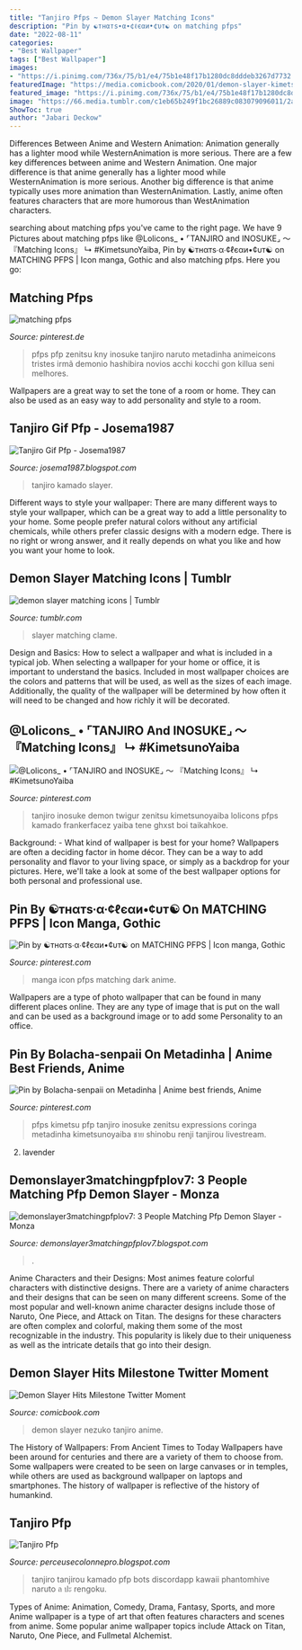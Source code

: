 ```yaml
---
title: "Tanjiro Pfps ~ Demon Slayer Matching Icons"
description: "Pin by ☯︎тнαтѕ∙α∙¢ℓєαи•¢υт☯︎ on matching pfps"
date: "2022-08-11"
categories:
- "Best Wallpaper"
tags: ["Best Wallpaper"]
images:
- "https://i.pinimg.com/736x/75/b1/e4/75b1e48f17b1280dc8dddeb3267d7732.jpg"
featuredImage: "https://media.comicbook.com/2020/01/demon-slayer-kimetsu-no-yaiba-tanjiro-nezuko-anime-1204537-1280x0.jpeg"
featured_image: "https://i.pinimg.com/736x/75/b1/e4/75b1e48f17b1280dc8dddeb3267d7732.jpg"
image: "https://66.media.tumblr.com/c1eb65b249f1bc26889c083079096011/2ac157f11bab7403-47/s640x960/42d69a7e0094ea82b79e5c05797c268a11c393ae.jpg"
ShowToc: true
author: "Jabari Deckow"
---
```



Differences Between Anime and Western Animation: Animation generally has a lighter mood while WesternAnimation is more serious.
There are a few key differences between anime and Western Animation. One major difference is that anime generally has a lighter mood while WesternAnimation is more serious. Another big difference is that anime typically uses more animation than WesternAnimation. Lastly, anime often features characters that are more humorous than WestAnimation characters.

	

		
searching about matching pfps you've came to the right page. We have 9 Pictures about matching pfps like @Lolicons_ • ⌜TANJIRO and INOSUKE⌟ ～ 『Matching Icons』 ↳ #KimetsunoYaiba, Pin by ☯︎тнαтѕ∙α∙¢ℓєαи•¢υт☯︎ on MATCHING PFPS | Icon manga, Gothic and also matching pfps. Here you go:
		
    
## Matching Pfps

<img loading=lazy src="https://i.pinimg.com/474x/1b/8b/ef/1b8bef503a0b0c955877eb09d87e6394.jpg" onerror="this.onerror=null;this.src='https://tse3.mm.bing.net/th?id=OIP.lQouz95vesbY_tOAPnGyFwAAAA&amp;pid=15.1';" alt="matching pfps">

_Source: pinterest.de_

>pfps pfp zenitsu kny inosuke tanjiro naruto metadinha animeicons tristes irmã demonio hashibira novios acchi kocchi gon killua seni melhores. 

	

Wallpapers are a great way to set the tone of a room or home. They can also be used as an easy way to add personality and style to a room.

    
## Tanjiro Gif Pfp - Josema1987

<img loading=lazy src="https://data.whicdn.com/images/335791536/original.gif" onerror="this.onerror=null;this.src='https://tse1.mm.bing.net/th?id=OIP.ESBZmu-4up0inzcGxRD1fwHaEJ&amp;pid=15.1';" alt="Tanjiro Gif Pfp - Josema1987">

_Source: josema1987.blogspot.com_

>tanjiro kamado slayer. 

	

Different ways to style your wallpaper:
There are many different ways to style your wallpaper, which can be a great way to add a little personality to your home. Some people prefer natural colors without any artificial chemicals, while others prefer classic designs with a modern edge. There is no right or wrong answer, and it really depends on what you like and how you want your home to look.

    
## Demon Slayer Matching Icons | Tumblr

<img loading=lazy src="https://64.media.tumblr.com/215c8ea136b0ef0508bf565108d919fa/975ad6b09dc92190-10/s640x960/d81f173fe82e002f313e00a4789c8f406dbb07ea.jpg" onerror="this.onerror=null;this.src='https://tse1.mm.bing.net/th?id=OIP.z8FAaAS-9yfavg1HBqfq6QHaHZ&amp;pid=15.1';" alt="demon slayer matching icons | Tumblr">

_Source: tumblr.com_

>slayer matching clame. 

	

Design and Basics: How to select a wallpaper and what is included in a typical job.
When selecting a wallpaper for your home or office, it is important to understand the basics. Included in most wallpaper choices are the colors and patterns that will be used, as well as the sizes of each image. Additionally, the quality of the wallpaper will be determined by how often it will need to be changed and how richly it will be decorated.

    
## @Lolicons_ • ⌜TANJIRO And INOSUKE⌟ ～ 『Matching Icons』 ↳ #KimetsunoYaiba

<img loading=lazy src="https://i.pinimg.com/736x/75/b1/e4/75b1e48f17b1280dc8dddeb3267d7732.jpg" onerror="this.onerror=null;this.src='https://tse4.mm.bing.net/th?id=OIP.c_vi4lF5oWsY8gWckc4keAHaHa&amp;pid=15.1';" alt="@Lolicons_ • ⌜TANJIRO and INOSUKE⌟ ～ 『Matching Icons』 ↳ #KimetsunoYaiba">

_Source: pinterest.com_

>tanjiro inosuke demon twigur zenitsu kimetsunoyaiba lolicons pfps kamado frankerfacez yaiba tene ghxst boi taikahkoe. 

	

Background: - What kind of wallpaper is best for your home?
Wallpapers are often a deciding factor in home décor. They can be a way to add personality and flavor to your living space, or simply as a backdrop for your pictures. Here, we'll take a look at some of the best wallpaper options for both personal and professional use.

    
## Pin By ☯︎тнαтѕ∙α∙¢ℓєαи•¢υт☯︎ On MATCHING PFPS | Icon Manga, Gothic

<img loading=lazy src="https://i.pinimg.com/736x/eb/57/31/eb57312a0c62631c81a4476721c0b2b2.jpg" onerror="this.onerror=null;this.src='https://tse4.mm.bing.net/th?id=OIP.pi-ybKPo_T0C8tf6p_NGJwAAAA&amp;pid=15.1';" alt="Pin by ☯︎тнαтѕ∙α∙¢ℓєαи•¢υт☯︎ on MATCHING PFPS | Icon manga, Gothic">

_Source: pinterest.com_

>manga icon pfps matching dark anime. 

	



Wallpapers are a type of photo wallpaper that can be found in many different places online. They are any type of image that is put on the wall and can be used as a background image or to add some Personality to an office.

    
## Pin By Bolacha-senpaii On Metadinha | Anime Best Friends, Anime

<img loading=lazy src="https://i.pinimg.com/736x/fe/ad/7b/fead7bedb65990a03d29912603be74b1.jpg" onerror="this.onerror=null;this.src='https://tse4.mm.bing.net/th?id=OIP.Nuky9uqaMjKUTmdxRVCj7QHaHb&amp;pid=15.1';" alt="Pin by Bolacha-senpaii on Metadinha | Anime best friends, Anime">

_Source: pinterest.com_

>pfps kimetsu pfp tanjiro inosuke zenitsu expressions coringa metadinha kimetsunoyaiba ชาย shinobu renji tanjirou livestream. 

	

2. lavender 

    
## Demonslayer3matchingpfplov7: 3 People Matching Pfp Demon Slayer - Monza

<img loading=lazy src="https://i.pinimg.com/originals/24/4c/bf/244cbf8a3ed6822abf34221d1f6d9d5f.jpg" onerror="this.onerror=null;this.src='https://tse3.mm.bing.net/th?id=OIP.TtXGeClItsf1Aky28uyi6QHaHa&amp;pid=15.1';" alt="demonslayer3matchingpfplov7: 3 People Matching Pfp Demon Slayer - Monza">

_Source: demonslayer3matchingpfplov7.blogspot.com_

>. 

	

Anime Characters and their Designs: Most animes feature colorful characters with distinctive designs.
There are a variety of anime characters and their designs that can be seen on many different screens. Some of the most popular and well-known anime character designs include those of Naruto, One Piece, and Attack on Titan. The designs for these characters are often complex and colorful, making them some of the most recognizable in the industry. This popularity is likely due to their uniqueness as well as the intricate details that go into their design.

    
## Demon Slayer Hits Milestone Twitter Moment

<img loading=lazy src="https://media.comicbook.com/2020/01/demon-slayer-kimetsu-no-yaiba-tanjiro-nezuko-anime-1204537-1280x0.jpeg" onerror="this.onerror=null;this.src='https://tse3.mm.bing.net/th?id=OIP.ax87EZDyZR09MzYTyA9WrAHaEJ&amp;pid=15.1';" alt="Demon Slayer Hits Milestone Twitter Moment">

_Source: comicbook.com_

>demon slayer nezuko tanjiro anime. 

	

The History of Wallpapers: From Ancient Times to Today
Wallpapers have been around for centuries and there are a variety of them to choose from. Some wallpapers were created to be seen on large canvases or in temples, while others are used as background wallpaper on laptops and smartphones. The history of wallpaper is reflective of the history of humankind.

    
## Tanjiro Pfp

<img loading=lazy src="https://66.media.tumblr.com/c1eb65b249f1bc26889c083079096011/2ac157f11bab7403-47/s640x960/42d69a7e0094ea82b79e5c05797c268a11c393ae.jpg" onerror="this.onerror=null;this.src='https://tse1.mm.bing.net/th?id=OIP.RhUvkvnR4XeWMrvm5Iq7jwHaHa&amp;pid=15.1';" alt="Tanjiro Pfp">

_Source: perceusecolonnepro.blogspot.com_

>tanjiro tanjirou kamado pfp bots discordapp kawaii phantomhive naruto ล ปะ rengoku. 

	

Types of Anime: Animation, Comedy, Drama, Fantasy, Sports, and more
Anime wallpaper is a type of art that often features characters and scenes from anime. Some popular anime wallpaper topics include Attack on Titan, Naruto, One Piece, and Fullmetal Alchemist.

